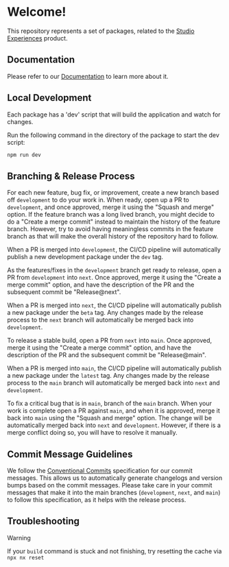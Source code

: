 # Welcome!

This repository represents a set of packages, related to the [Studio Experiences](https://www.contentful.com/developers/docs/experiences/what-are-experiences/) product.

## Documentation

Please refer to our [Documentation](https://www.contentful.com/developers/docs/experiences/) to learn more about it.

## Local Development

Each package has a 'dev' script that will build the application and watch for changes.

Run the following command in the directory of the package to start the dev script:

```bash
npm run dev 
```

## Branching & Release Process

For each new feature, bug fix, or improvement, create a new branch based off `development` to do your work in. When ready, open up a PR to `development`, and once approved, merge it using the "Squash and merge" option. If the feature branch was a long lived branch, you might decide to do a "Create a merge commit" instead to maintain the history of the feature branch. However, try to avoid having meaningless commits in the feature branch as that will make the overall history of the repository hard to follow.

When a PR is merged into `development`, the CI/CD pipeline will automatically publish a new development package under the `dev` tag.

As the features/fixes in the `development` branch get ready to release, open a PR from `development` into `next`. Once approved, merge it using the "Create a merge commit" option, and have the description of the PR and the subsequent commit be "Release@next".

When a PR is merged into `next`, the CI/CD pipeline will automatically publish a new package under the `beta` tag. Any changes made by the release process to the `next` branch will automatically be merged back into `development`.

To release a stable build, open a PR from `next` into `main`. Once approved, merge it using the "Create a merge commit" option, and have the description of the PR and the subsequent commit be "Release@main".

When a PR is merged into `main`, the CI/CD pipeline will automatically publish a new package under the `latest` tag. Any changes made by the release process to the `main` branch will automatically be merged back into `next` and `development`.

To fix a critical bug that is in `main`, branch of the `main` branch. When your work is complete open a PR against `main`, and when it is approved, merge it back into `main` using the "Squash and merge" option. The change will be automatically merged back into `next` and `development`. However, if there is a merge conflict doing so, you will have to resolve it manually.

## Commit Message Guidelines

We follow the [Conventional Commits](https://www.conventionalcommits.org/en/v1.0.0/) specification for our commit messages. This allows us to automatically generate changelogs and version bumps based on the commit messages. Please take care in your commit messages that make it into the main branches (`development`, `next`, and `main`) to follow this specification, as it helps with the release process.

## Troubleshooting

> [!WARNING]
> If your `build` command is stuck and not finishing, try resetting the cache via `npx nx reset`
